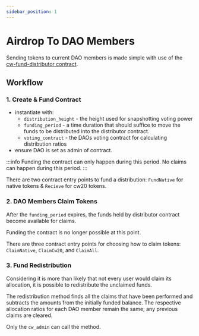 ```yaml
---
sidebar_position: 1
---
```


# Airdrop To DAO Members

Sending tokens to current DAO members is made simple with use of the [cw-fund-distributor contract](https://github.com/DA0-DA0/dao-contracts/tree/development/contracts/external/cw-fund-distributor).

## Workflow 

### 1. Create & Fund Contract 
- instantiate with: 
    - `distribution_height` - the height used for snapshotting voting power
    - `funding_period` - a time duration that should suffice to move the funds to be distributed into the distributor contract. 
    - `voting_contract` - the DAOs voting contract for calculating distribution ratios
- ensure DAO is set as admin of contract.

:::info 
Funding the contract can only happen during this period. No claims can happen during this period.
:::

There are two contract entry points to fund a distribution: `FundNative` for native tokens & `Recieve` for cw20 tokens.

### 2. DAO Members Claim Tokens

After the `funding_period` expires, the funds held by distributor contract become available for claims.

Funding the contract is no longer possible at this point.

There are three contract entry points for choosing how to claim tokens: `ClaimNative`, `ClaimCw20`, and `ClaimAll`.

### 3. Fund Redistribution 
Considering it is more than likely that not every user would claim its allocation, it is possible to redistribute the unclaimed funds. 

The redistribution method finds all the claims that have been performed and subtracts the amounts from the initially funded balance. The respective allocation ratios for each DAO member remain the same; any previous claims are cleared.

Only the `cw_admin` can call the method.

